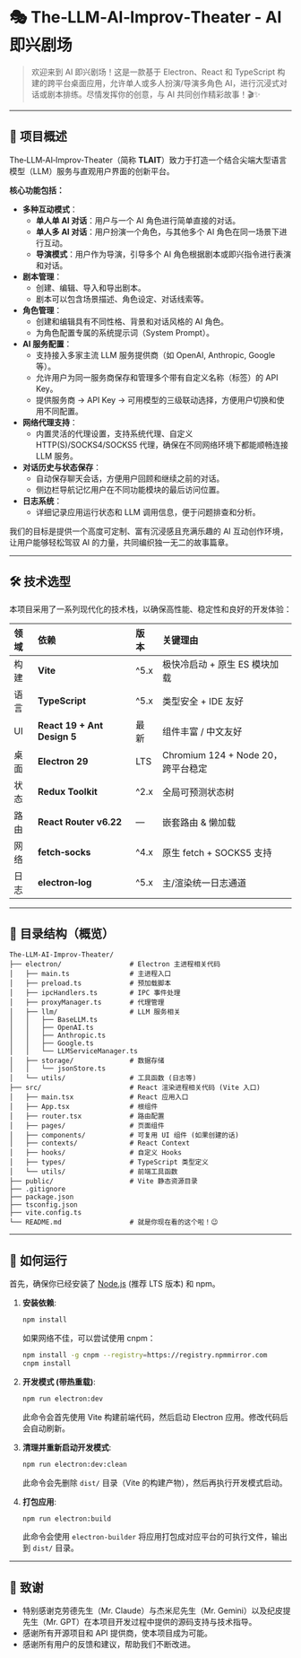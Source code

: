 # 🎭 The‑LLM‑AI‑Improv‑Theater - AI 即兴剧场

> 欢迎来到 AI 即兴剧场！这是一款基于 Electron、React 和 TypeScript 构建的跨平台桌面应用，允许单人或多人扮演/导演多角色 AI，进行沉浸式对话或剧本排练。尽情发挥你的创意，与 AI 共同创作精彩故事！🎬✨

---

## 🌟 项目概述

The‑LLM‑AI‑Improv‑Theater（简称 **TLAIT**）致力于打造一个结合尖端大型语言模型（LLM）服务与直观用户界面的创新平台。

**核心功能包括：**

*   **多种互动模式**：
    *   **单人单 AI 对话**：用户与一个 AI 角色进行简单直接的对话。
    *   **单人多 AI 对话**：用户扮演一个角色，与其他多个 AI 角色在同一场景下进行互动。
    *   **导演模式**：用户作为导演，引导多个 AI 角色根据剧本或即兴指令进行表演和对话。
*   **剧本管理**：
    *   创建、编辑、导入和导出剧本。
    *   剧本可以包含场景描述、角色设定、对话线索等。
*   **角色管理**：
    *   创建和编辑具有不同性格、背景和对话风格的 AI 角色。
    *   为角色配置专属的系统提示词（System Prompt）。
*   **AI 服务配置**：
    *   支持接入多家主流 LLM 服务提供商（如 OpenAI, Anthropic, Google 等）。
    *   允许用户为同一服务商保存和管理多个带有自定义名称（标签）的 API Key。
    *   提供服务商 -> API Key -> 可用模型的三级联动选择，方便用户切换和使用不同配置。
*   **网络代理支持**：
    *   内置灵活的代理设置，支持系统代理、自定义 HTTP(S)/SOCKS4/SOCKS5 代理，确保在不同网络环境下都能顺畅连接 LLM 服务。
*   **对话历史与状态保存**：
    *   自动保存聊天会话，方便用户回顾和继续之前的对话。
    *   侧边栏导航记忆用户在不同功能模块的最后访问位置。
*   **日志系统**：
    *   详细记录应用运行状态和 LLM 调用信息，便于问题排查和分析。

我们的目标是提供一个高度可定制、富有沉浸感且充满乐趣的 AI 互动创作环境，让用户能够轻松驾驭 AI 的力量，共同编织独一无二的故事篇章。

---

## 🛠️ 技术选型

本项目采用了一系列现代化的技术栈，以确保高性能、稳定性和良好的开发体验：

| 领域   | 依赖                          | 版本   | 关键理由                         |
| :--- | :-------------------------- | :--- | :--------------------------- |
| 构建   | **Vite**                    | ^5.x | 极快冷启动 + 原生 ES 模块加载           |
| 语言   | **TypeScript**              | ^5.x | 类型安全 + IDE 友好                |
| UI   | **React 19 + Ant Design 5** | 最新   | 组件丰富 / 中文友好                  |
| 桌面   | **Electron 29**             | LTS  | Chromium 124 + Node 20，跨平台稳定 |
| 状态   | **Redux Toolkit**           | ^2.x | 全局可预测状态树                     |
| 路由   | **React Router v6.22**      | —    | 嵌套路由 & 懒加载                   |
| 网络   | **fetch‑socks**             | ^4.x | 原生 fetch + SOCKS5 支持         |
| 日志   | **electron‑log**            | ^5.x | 主/渲染统一日志通道                   |

---

## 📂 目录结构（概览）

```
The-LLM-AI-Improv-Theater/
├── electron/                 # Electron 主进程相关代码
│   ├── main.ts               # 主进程入口
│   ├── preload.ts            # 预加载脚本
│   ├── ipcHandlers.ts        # IPC 事件处理
│   ├── proxyManager.ts       # 代理管理
│   ├── llm/                  # LLM 服务相关
│   │   ├── BaseLLM.ts
│   │   ├── OpenAI.ts
│   │   ├── Anthropic.ts
│   │   ├── Google.ts
│   │   └── LLMServiceManager.ts
│   ├── storage/              # 数据存储
│   │   └── jsonStore.ts
│   └── utils/                # 工具函数 (日志等)
├── src/                      # React 渲染进程相关代码 (Vite 入口)
│   ├── main.tsx              # React 应用入口
│   ├── App.tsx               # 根组件
│   ├── router.tsx            # 路由配置
│   ├── pages/                # 页面组件
│   ├── components/           # 可复用 UI 组件 (如果创建的话)
│   ├── contexts/             # React Context
│   ├── hooks/                # 自定义 Hooks
│   ├── types/                # TypeScript 类型定义
│   └── utils/                # 前端工具函数
├── public/                   # Vite 静态资源目录
├── .gitignore
├── package.json
├── tsconfig.json
├── vite.config.ts
└── README.md                 # 就是你现在看的这个啦！😉
```

---

## 🚀 如何运行

首先，确保你已经安装了 [Node.js](https://nodejs.org/) (推荐 LTS 版本) 和 npm。

1.  **安装依赖**:
    ```bash
    npm install
    ```
    如果网络不佳，可以尝试使用 cnpm：
    ```bash
    npm install -g cnpm --registry=https://registry.npmmirror.com
    cnpm install
    ```

2.  **开发模式 (带热重载)**:
    ```bash
    npm run electron:dev
    ```
    此命令会首先使用 Vite 构建前端代码，然后启动 Electron 应用。修改代码后会自动刷新。

3.  **清理并重新启动开发模式**:
    ```bash
    npm run electron:dev:clean
    ```
    此命令会先删除 `dist/` 目录（Vite 的构建产物），然后再执行开发模式启动。

4.  **打包应用**:
    ```bash
    npm run electron:build
    ```
    此命令会使用 `electron-builder` 将应用打包成对应平台的可执行文件，输出到 `dist/` 目录。

---

## 💖 致谢

- 特别感谢克劳德先生（Mr. Claude）与杰米尼先生（Mr. Gemini）以及纪皮提先生（Mr. GPT）在本项目开发过程中提供的源码支持与技术指导。
- 感谢所有开源项目和 API 提供商，使本项目成为可能。
- 感谢所有用户的反馈和建议，帮助我们不断改进。
